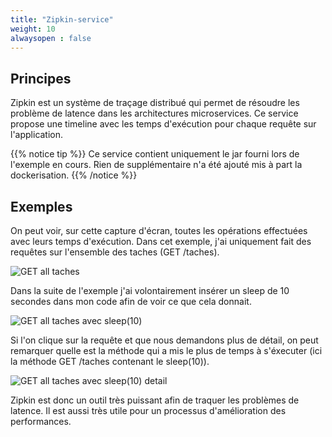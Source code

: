 ```yaml
---
title: "Zipkin-service"
weight: 10
alwaysopen : false
---
```


## Principes

Zipkin est un système de traçage distribué qui permet de résoudre les problème de latence dans les architectures microservices. Ce service propose une timeline avec les temps d'exécution pour chaque requête sur l'application.

{{% notice tip %}}
Ce service contient uniquement le jar fourni lors de l'exemple en cours. Rien de supplémentaire n'a été ajouté mis à part la dockerisation.
{{% /notice %}}

## Exemples

On peut voir, sur cette capture d'écran, toutes les opérations effectuées avec leurs temps d'exécution. Dans cet exemple, j'ai uniquement fait des requêtes sur l'ensemble des taches (GET /taches).

![GET all taches](../images/zipkin/capture0.png)

Dans la suite de l'exemple j'ai volontairement insérer un sleep de 10 secondes dans mon code afin de voir ce que cela donnait.

![GET all taches avec sleep(10)](../images/zipkin/capture1.png)

Si l'on clique sur la requête et que nous demandons plus de détail, on peut remarquer quelle est la méthode qui a mis le plus de temps à s'éxecuter (ici la méthode GET /taches contenant le sleep(10)).

![GET all taches avec sleep(10) detail](../images/zipkin/capture2.png)

Zipkin est donc un outil très puissant afin de traquer les problèmes de latence. Il est aussi très utile pour un processus d'amélioration des performances.